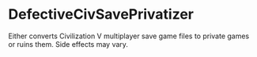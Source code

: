 DefectiveCivSavePrivatizer
==========================

Either converts Civilization V multiplayer save game files to private games or ruins them. Side effects may vary.
